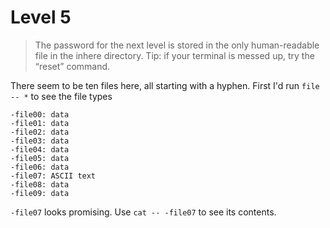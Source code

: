 # Level 5

> The password for the next level is stored in the only human-readable file in the inhere directory. Tip: if your terminal is messed up, try the “reset” command.

There seem to be ten files here, all starting with a hyphen. First I'd run `file -- *` to see the file types

```
-file00: data
-file01: data
-file02: data
-file03: data
-file04: data
-file05: data
-file06: data
-file07: ASCII text
-file08: data
-file09: data
```

`-file07` looks promising. Use `cat -- -file07` to see its contents.
